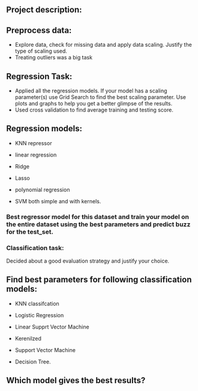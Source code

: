 ## Project description:

## Preprocess data:

- Explore data, check for missing data and apply data scaling. Justify the type of scaling used.
- Treating outliers was a big task

## Regression Task:
- Applied all the regression models. If your model has a scaling parameter(s) use Grid Search to find the best scaling parameter. Use plots and graphs to help you get a better glimpse of the results.
- Used cross validation to find average training and testing score.
## Regression models: 

- KNN repressor

- linear regression

- Ridge

 - Lasso

- polynomial regression

- SVM both simple and with kernels.

### Best regressor model for this dataset and train your model on the entire dataset using the best parameters and predict buzz for the test_set.

### Classification task:

Decided about a good evaluation strategy and justify your choice.

## Find best parameters for following classification models:

- KNN classifcation

- Logistic Regression

- Linear Supprt Vector Machine

- Kerenilzed 

- Support Vector Machine

- Decision Tree.

## Which model gives the best results?
